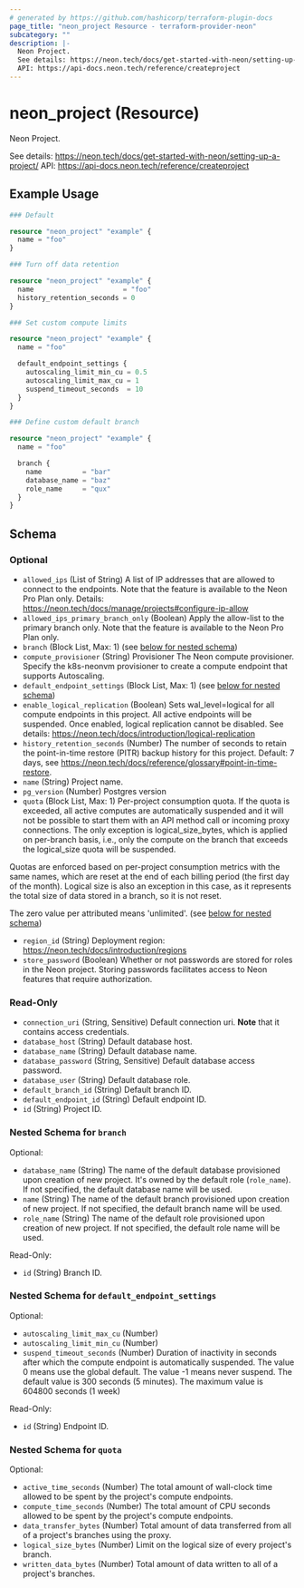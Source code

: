 ```yaml
---
# generated by https://github.com/hashicorp/terraform-plugin-docs
page_title: "neon_project Resource - terraform-provider-neon"
subcategory: ""
description: |-
  Neon Project.
  See details: https://neon.tech/docs/get-started-with-neon/setting-up-a-project/
  API: https://api-docs.neon.tech/reference/createproject
---
```


# neon_project (Resource)

Neon Project.

See details: https://neon.tech/docs/get-started-with-neon/setting-up-a-project/
API: https://api-docs.neon.tech/reference/createproject

## Example Usage

```terraform
### Default

resource "neon_project" "example" {
  name = "foo"
}

### Turn off data retention

resource "neon_project" "example" {
  name                      = "foo"
  history_retention_seconds = 0
}

### Set custom compute limits

resource "neon_project" "example" {
  name = "foo"

  default_endpoint_settings {
    autoscaling_limit_min_cu = 0.5
    autoscaling_limit_max_cu = 1
    suspend_timeout_seconds  = 10
  }
}

### Define custom default branch

resource "neon_project" "example" {
  name = "foo"

  branch {
    name          = "bar"
    database_name = "baz"
    role_name     = "qux"
  }
}
```

<!-- schema generated by tfplugindocs -->
## Schema

### Optional

- `allowed_ips` (List of String) A list of IP addresses that are allowed to connect to the endpoints.
Note that the feature is available to the Neon Pro Plan only. Details: https://neon.tech/docs/manage/projects#configure-ip-allow
- `allowed_ips_primary_branch_only` (Boolean) Apply the allow-list to the primary branch only.
Note that the feature is available to the Neon Pro Plan only.
- `branch` (Block List, Max: 1) (see [below for nested schema](#nestedblock--branch))
- `compute_provisioner` (String) Provisioner The Neon compute provisioner.
Specify the k8s-neonvm provisioner to create a compute endpoint that supports Autoscaling.
- `default_endpoint_settings` (Block List, Max: 1) (see [below for nested schema](#nestedblock--default_endpoint_settings))
- `enable_logical_replication` (Boolean) Sets wal_level=logical for all compute endpoints in this project.
All active endpoints will be suspended. Once enabled, logical replication cannot be disabled.
See details: https://neon.tech/docs/introduction/logical-replication
- `history_retention_seconds` (Number) The number of seconds to retain the point-in-time restore (PITR) backup history for this project.
Default: 7 days, see https://neon.tech/docs/reference/glossary#point-in-time-restore.
- `name` (String) Project name.
- `pg_version` (Number) Postgres version
- `quota` (Block List, Max: 1) Per-project consumption quota. If the quota is exceeded, all active computes
are automatically suspended and it will not be possible to start them with
an API method call or incoming proxy connections. The only exception is
logical_size_bytes, which is applied on per-branch basis, i.e., only the
compute on the branch that exceeds the logical_size quota will be suspended.

Quotas are enforced based on per-project consumption metrics with the same names,
which are reset at the end of each billing period (the first day of the month).
Logical size is also an exception in this case, as it represents the total size
of data stored in a branch, so it is not reset.

The zero value per attributed means 'unlimited'. (see [below for nested schema](#nestedblock--quota))
- `region_id` (String) Deployment region: https://neon.tech/docs/introduction/regions
- `store_password` (Boolean) Whether or not passwords are stored for roles in the Neon project. Storing passwords facilitates access to Neon features that require authorization.

### Read-Only

- `connection_uri` (String, Sensitive) Default connection uri. **Note** that it contains access credentials.
- `database_host` (String) Default database host.
- `database_name` (String) Default database name.
- `database_password` (String, Sensitive) Default database access password.
- `database_user` (String) Default database role.
- `default_branch_id` (String) Default branch ID.
- `default_endpoint_id` (String) Default endpoint ID.
- `id` (String) Project ID.

<a id="nestedblock--branch"></a>
### Nested Schema for `branch`

Optional:

- `database_name` (String) The name of the default database provisioned upon creation of new project. It's owned by the default role (`role_name`).
If not specified, the default database name will be used.
- `name` (String) The name of the default branch provisioned upon creation of new project. 
If not specified, the default branch name will be used.
- `role_name` (String) The name of the default role provisioned upon creation of new project.
If not specified, the default role name will be used.

Read-Only:

- `id` (String) Branch ID.


<a id="nestedblock--default_endpoint_settings"></a>
### Nested Schema for `default_endpoint_settings`

Optional:

- `autoscaling_limit_max_cu` (Number)
- `autoscaling_limit_min_cu` (Number)
- `suspend_timeout_seconds` (Number) Duration of inactivity in seconds after which the compute endpoint is automatically suspended.
The value 0 means use the global default.
The value -1 means never suspend. The default value is 300 seconds (5 minutes).
The maximum value is 604800 seconds (1 week)

Read-Only:

- `id` (String) Endpoint ID.


<a id="nestedblock--quota"></a>
### Nested Schema for `quota`

Optional:

- `active_time_seconds` (Number) The total amount of wall-clock time allowed to be spent by the project's compute endpoints.
- `compute_time_seconds` (Number) The total amount of CPU seconds allowed to be spent by the project's compute endpoints.
- `data_transfer_bytes` (Number) Total amount of data transferred from all of a project's branches using the proxy.
- `logical_size_bytes` (Number) Limit on the logical size of every project's branch.
- `written_data_bytes` (Number) Total amount of data written to all of a project's branches.
